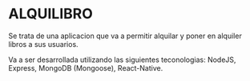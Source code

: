 # ALQUILIBRO

<p> Se trata de una aplicacion que va a permitir alquilar y poner en alquiler libros a sus usuarios.
 </p>
<p> Va a ser desarrollada utilizando las siguientes teconologias: NodeJS, Express, MongoDB (Mongoose), React-Native. </p>

